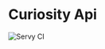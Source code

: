 # Curiosity Api
![Servy CI](https://github.com/adrianowsh/curiosity/actions/workflows/pipeline.yml/badge.svg)
